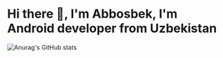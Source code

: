# Hi there 👋, I'm Abbosbek, I'm Android developer from Uzbekistan

![Anurag's GitHub stats](https://github-readme-stats.vercel.app/api?username=AbbosbekMobiler&show_icons=true&theme=radical)

